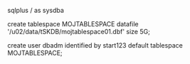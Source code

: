 sqlplus / as sysdba <br />

create tablespace MOJTABLESPACE datafile '/u02/data/tSKDB/mojtablespace01.dbf' size 5G; <br />

create user dbadm identified by start123 default tablespace MOJTABLESPACE; <br />




